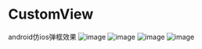 # CustomView
android仿ios弹框效果
![image](https://github.com/LuckSiege/CustomView/blob/master/screenshot/image1.jpg)
![image](https://github.com/LuckSiege/CustomView/blob/master/screenshot/image2.jpg)
![image](https://github.com/LuckSiege/CustomView/blob/master/screenshot/image3.jpg)
![image](https://github.com/LuckSiege/CustomView/blob/master/screenshot/image4.jpg)
